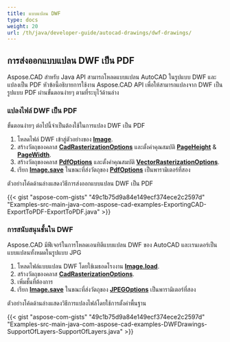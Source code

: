 ```yaml
---
title: แบบแปลน DWF
type: docs
weight: 20
url: /th/java/developer-guide/autocad-drawings/dwf-drawings/
---
```


## **การส่งออกแบบแปลน DWF เป็น PDF**

Aspose.CAD สำหรับ Java API สามารถโหลดแบบแปลน AutoCAD ในรูปแบบ DWF และแปลงเป็น PDF หัวข้อนี้อธิบายการใช้งาน Aspose.CAD API เพื่อให้สามารถแปลงจาก DWF เป็นรูปแบบ PDF ผ่านขั้นตอนง่ายๆ ตามที่ระบุไว้ด้านล่าง

### **แปลงไฟล์ DWF เป็น PDF**

ขั้นตอนง่ายๆ ต่อไปนี้จำเป็นต้องใช้ในการแปลง DWF เป็น PDF

1. โหลดไฟล์ DWF เข้าสู่ตัวอย่างของ [**Image**](https://reference.aspose.com/cad/java/com.aspose.cad/Image).
1. สร้างวัตถุของคลาส [**CadRasterizationOptions**](https://reference.aspose.com/cad/java/com.aspose.cad.imageoptions/CadRasterizationOptions) และตั้งค่าคุณสมบัติ [**PageHeight**](https://reference.aspose.com/cad/java/com.aspose.cad.imageoptions/VectorRasterizationOptions#setPageHeight-float-) & [**PageWidth**](https://reference.aspose.com/cad/java/com.aspose.cad.imageoptions/VectorRasterizationOptions#setPageWidth-float-).
1. สร้างวัตถุของคลาส [**PdfOptions**](https://reference.aspose.com/cad/java/com.aspose.cad.imageoptions/PdfOptions) และตั้งค่าคุณสมบัติ [**VectorRasterizationOptions**](https://reference.aspose.com/cad/java/com.aspose.cad.imageoptions/VectorRasterizationOptions).
1. เรียก [**Image.save**](https://reference.aspose.com/cad/java/com.aspose.cad/Image#save--) ในขณะที่ส่งวัตถุของ [**PdfOptions**](https://reference.aspose.com/cad/java/com.aspose.cad.imageoptions/PdfOptions) เป็นพารามิเตอร์ที่สอง

ตัวอย่างโค้ดด้านล่างแสดงวิธีการส่งออกแบบแปลน DWF เป็น PDF

{{< gist "aspose-com-gists" "49c1b75d9a84e149ecf374ece2c2597d" "Examples-src-main-java-com-aspose-cad-examples-ExportingCAD-ExportToPDF-ExportToPDF.java" >}}

### **การสนับสนุนชั้นใน DWF**

Aspose.CAD มีฟีเจอร์ในการโหลดเอนทิตีแบบแปลน DWF ของ AutoCAD และเรนเดอร์เป็นแบบแปลนทั้งหมดในรูปแบบ JPG

1. โหลดไฟล์แบบแปลน DWF โดยใช้เมธอดโรงงาน [**Image.load**](https://reference.aspose.com/cad/java/com.aspose.cad/Image#load-java.io.InputStream-).
1. สร้างวัตถุของคลาส [**CadRasterizationOptions**](https://reference.aspose.com/cad/java/com.aspose.cad.imageoptions/CadRasterizationOptions).
1. เพิ่มชั้นที่ต้องการ
1. เรียก [**Image.save**](https://reference.aspose.com/cad/java/com.aspose.cad/Image#save--) ในขณะที่ส่งวัตถุของ [**JPEGOptions**](https://reference.aspose.com/cad/java/com.aspose.cad.imageoptions/JpegOptions) เป็นพารามิเตอร์ที่สอง

ตัวอย่างโค้ดด้านล่างแสดงวิธีการแปลงไฟล์โดยใช้การตั้งค่าพื้นฐาน

{{< gist "aspose-com-gists" "49c1b75d9a84e149ecf374ece2c2597d" "Examples-src-main-java-com-aspose-cad-examples-DWFDrawings-SupportOfLayers-SupportOfLayers.java" >}}
